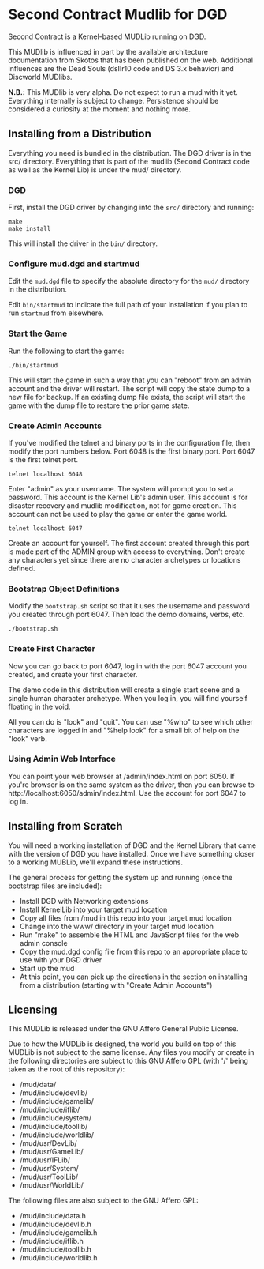 Second Contract Mudlib for DGD
==============================

Second Contract is a Kernel-based MUDLib running on DGD.

This MUDlib is influenced in part by the available architecture 
documentation from Skotos that has been published on the web. Additional
influences are the Dead Souls (dsIIr10 code and DS 3.x behavior) and 
Discworld MUDlibs.

**N.B.:** This MUDlib is very alpha. Do not expect to run a mud with it yet.
Everything internally is subject to change. Persistence should be considered
a curiosity at the moment and nothing more.

Installing from a Distribution
------------------------------

Everything you need is bundled in the distribution. The DGD driver is in the
src/ directory. Everything that is part of the mudlib (Second Contract code
as well as the Kernel Lib) is under the mud/ directory.

### DGD

First, install the DGD driver by changing into the `src/` directory and running:

    make
    make install

This will install the driver in the `bin/` directory.

### Configure mud.dgd and startmud

Edit the `mud.dgd` file to specify the absolute directory for the `mud/`
directory in the distribution.

Edit `bin/startmud` to indicate the full path of your installation if you plan
to run `startmud` from elsewhere.

### Start the Game

Run the following to start the game:

    ./bin/startmud

This will start the game in such a way that you can "reboot" from an admin
account and the driver will restart. The script will copy the state dump to
a new file for backup. If an existing dump file exists, the script will start
the game with the dump file to restore the prior game state.

### Create Admin Accounts

If you've modified the telnet and binary ports in the configuration file,
then modify the port numbers below. Port 6048 is the first binary port. Port
6047 is the first telnet port.

    telnet localhost 6048

Enter "admin" as your username. The system will prompt you to set a password.
This account is the Kernel Lib's admin user. This account is for disaster
recovery and mudlib modification, not for game creation. This account can not
be used to play the game or enter the game world.

    telnet localhost 6047

Create an account for yourself. The first account created through this port
is made part of the ADMIN group with access to everything. Don't create any
characters yet since there are no character archetypes or locations defined.

### Bootstrap Object Definitions

Modify the `bootstrap.sh` script so that it uses the username and password you
created through port 6047. Then load the demo domains, verbs, etc.

    ./bootstrap.sh

### Create First Character

Now you can go back to port 6047, log in with the port 6047 account you created,
and create your first character.

The demo code in this distribution will create a single start scene and a
single human character archetype. When you log in, you will find yourself
floating in the void.

All you can do is "look" and "quit". You can use "%who" to see which other
characters are logged in and "%help look" for a small bit of help on the
"look" verb.

### Using Admin Web Interface

You can point your web browser at /admin/index.html on port 6050. If you're
browser is on the same system as the driver, then you can browse to
http://localhost:6050/admin/index.html. Use the account for port 6047 to
log in.


Installing from Scratch
-----------------------

You will need a working installation of DGD and the Kernel Library that
came with the version of DGD you have installed. Once we have something
closer to a working MUBLib, we'll expand these instructions.

The general process for getting the system up and running (once the bootstrap
files are included):

* Install DGD with Networking extensions
* Install KernelLib into your target mud location
* Copy all files from /mud in this repo into your target mud location
* Change into the www/ directory in your target mud location
* Run "make" to assemble the HTML and JavaScript files for the web admin console
* Copy the mud.dgd config file from this repo to an appropriate place to use with your DGD driver
* Start up the mud
* At this point, you can pick up the directions in the section on installing from a distribution (starting with "Create Admin Accounts")

Licensing
---------

This MUDLib is released under the GNU Affero General Public License.

Due to how the MUDLib is designed, the world you build on top of this
MUDLib is not subject to the same license. Any files you modify or create
in the following directories are subject to this GNU Affero GPL (with '/'
being taken as the root of this repository):

* /mud/data/
* /mud/include/devlib/
* /mud/include/gamelib/
* /mud/include/iflib/
* /mud/include/system/
* /mud/include/toollib/
* /mud/include/worldlib/
* /mud/usr/DevLib/
* /mud/usr/GameLib/
* /mud/usr/IFLib/
* /mud/usr/System/
* /mud/usr/ToolLib/
* /mud/usr/WorldLib/

The following files are also subject to the GNU Affero GPL:

* /mud/include/data.h
* /mud/include/devlib.h
* /mud/include/gamelib.h
* /mud/include/iflib.h
* /mud/include/toollib.h
* /mud/include/worldlib.h
